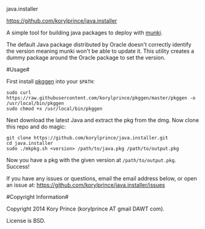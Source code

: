 java.installer

https://github.com/korylprince/java.installer

A simple tool for building java packages to deploy with [munki](http://munki.github.io/munki/).

The default Java package distributed by Oracle doesn't correctly identify the version meaning munki won't be able to update it. This utility creates a dummy package around the Oracle package to set the version.

#Usage#

First install [pkggen](https://github.com/korylprince/pkggen) into your `$PATH`:

	sudo curl https://raw.githubusercontent.com/korylprince/pkggen/master/pkggen -o /usr/local/bin/pkggen
	sudo chmod +x /usr/local/bin/pkggen

Next download the latest Java and extract the pkg from the dmg. Now clone this repo and do magic:

	git clone https://github.com/korylprince/java.installer.git
	cd java.installer
	sudo ./mkpkg.sh <version> /path/to/java.pkg /path/to/output.pkg

Now you have a pkg with the given version at `/path/to/output.pkg`. Success!

If you have any issues or questions, email the email address below, or open an issue at:
https://github.com/korylprince/java.installer/issues

#Copyright Information#

Copyright 2014 Kory Prince (korylprince AT gmail DAWT com).

License is BSD.
